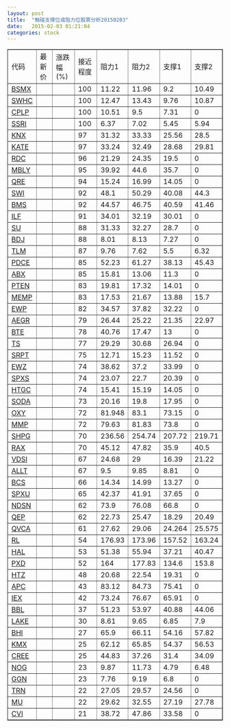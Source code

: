 ```yaml
---
layout: post
title:  "触碰支撑位或阻力位股票分析20150203"
date:   2015-02-03 01:21:04
categories: stock
---
```

<script type="text/javascript">
var stockList = []
stockList.push('gb_bsmx');
stockList.push('gb_swhc');
stockList.push('gb_cplp');
stockList.push('gb_ssri');
stockList.push('gb_knx');
stockList.push('gb_kate');
stockList.push('gb_rdc');
stockList.push('gb_mbly');
stockList.push('gb_qre');
stockList.push('gb_swi');
stockList.push('gb_bms');
stockList.push('gb_ilf');
stockList.push('gb_su');
stockList.push('gb_bdj');
stockList.push('gb_tlm');
stockList.push('gb_pdce');
stockList.push('gb_abx');
stockList.push('gb_pten');
stockList.push('gb_memp');
stockList.push('gb_ewp');
stockList.push('gb_aegr');
stockList.push('gb_bte');
stockList.push('gb_ts');
stockList.push('gb_srpt');
stockList.push('gb_ewz');
stockList.push('gb_spxs');
stockList.push('gb_htgc');
stockList.push('gb_soda');
stockList.push('gb_oxy');
stockList.push('gb_mmp');
stockList.push('gb_shpg');
stockList.push('gb_rax');
stockList.push('gb_vdsi');
stockList.push('gb_allt');
stockList.push('gb_bcs');
stockList.push('gb_spxu');
stockList.push('gb_ndsn');
stockList.push('gb_qep');
stockList.push('gb_qvca');
stockList.push('gb_rl');
stockList.push('gb_hal');
stockList.push('gb_pxd');
stockList.push('gb_htz');
stockList.push('gb_apc');
stockList.push('gb_iex');
stockList.push('gb_bbl');
stockList.push('gb_lake');
stockList.push('gb_bhi');
stockList.push('gb_kmx');
stockList.push('gb_cree');
stockList.push('gb_nog');
stockList.push('gb_ggn');
stockList.push('gb_trn');
stockList.push('gb_mu');
stockList.push('gb_cvi');
</script>
<table border="1">
 <tr>
 <td>代码</td>
 <td>最新价</td>
 <td>涨跌幅(%)</td>
 <td>接近程度</td>
 <td>阻力1</td>
 <td>阻力2</td>
 <td>支撑1</td>
 <td>支撑2</td>
</tr>
  <tr id="bsmx" class="green">
  <td><a href="http://stock.finance.sina.com.cn/usstock/quotes/BSMX.html" target="_blank">BSMX</a></td><td></td><td></td><td>100</td><td>11.22</td><td>11.96</td><td>9.2</td><td>10.49</td></tr>
  <tr id="swhc" class="red">
  <td><a href="http://stock.finance.sina.com.cn/usstock/quotes/SWHC.html" target="_blank">SWHC</a></td><td></td><td></td><td>100</td><td>12.47</td><td>13.43</td><td>9.76</td><td>10.87</td></tr>
  <tr id="cplp" class="red">
  <td><a href="http://stock.finance.sina.com.cn/usstock/quotes/CPLP.html" target="_blank">CPLP</a></td><td></td><td></td><td>100</td><td>10.51</td><td>9.5</td><td>7.31</td><td>0</td></tr>
  <tr id="ssri" class="red">
  <td><a href="http://stock.finance.sina.com.cn/usstock/quotes/SSRI.html" target="_blank">SSRI</a></td><td></td><td></td><td>100</td><td>6.37</td><td>7.02</td><td>5.45</td><td>5.94</td></tr>
  <tr id="knx" class="green">
  <td><a href="http://stock.finance.sina.com.cn/usstock/quotes/KNX.html" target="_blank">KNX</a></td><td></td><td></td><td>97</td><td>31.32</td><td>33.33</td><td>25.56</td><td>28.5</td></tr>
  <tr id="kate" class="red">
  <td><a href="http://stock.finance.sina.com.cn/usstock/quotes/KATE.html" target="_blank">KATE</a></td><td></td><td></td><td>97</td><td>33.24</td><td>32.49</td><td>28.68</td><td>29.81</td></tr>
  <tr id="rdc" class="red">
  <td><a href="http://stock.finance.sina.com.cn/usstock/quotes/RDC.html" target="_blank">RDC</a></td><td></td><td></td><td>96</td><td>21.29</td><td>24.35</td><td>19.5</td><td>0</td></tr>
  <tr id="mbly" class="red">
  <td><a href="http://stock.finance.sina.com.cn/usstock/quotes/MBLY.html" target="_blank">MBLY</a></td><td></td><td></td><td>95</td><td>39.92</td><td>44.6</td><td>35.7</td><td>0</td></tr>
  <tr id="qre" class="red">
  <td><a href="http://stock.finance.sina.com.cn/usstock/quotes/QRE.html" target="_blank">QRE</a></td><td></td><td></td><td>94</td><td>15.24</td><td>16.99</td><td>14.05</td><td>0</td></tr>
  <tr id="swi" class="green">
  <td><a href="http://stock.finance.sina.com.cn/usstock/quotes/SWI.html" target="_blank">SWI</a></td><td></td><td></td><td>92</td><td>48.1</td><td>50.29</td><td>40.08</td><td>44.3</td></tr>
  <tr id="bms" class="red">
  <td><a href="http://stock.finance.sina.com.cn/usstock/quotes/BMS.html" target="_blank">BMS</a></td><td></td><td></td><td>92</td><td>44.57</td><td>46.75</td><td>40.59</td><td>41.46</td></tr>
  <tr id="ilf" class="green">
  <td><a href="http://stock.finance.sina.com.cn/usstock/quotes/ILF.html" target="_blank">ILF</a></td><td></td><td></td><td>91</td><td>34.01</td><td>32.19</td><td>30.01</td><td>0</td></tr>
  <tr id="su" class="red">
  <td><a href="http://stock.finance.sina.com.cn/usstock/quotes/SU.html" target="_blank">SU</a></td><td></td><td></td><td>88</td><td>31.33</td><td>32.27</td><td>28.7</td><td>0</td></tr>
  <tr id="bdj" class="red">
  <td><a href="http://stock.finance.sina.com.cn/usstock/quotes/BDJ.html" target="_blank">BDJ</a></td><td></td><td></td><td>88</td><td>8.01</td><td>8.13</td><td>7.27</td><td>0</td></tr>
  <tr id="tlm" class="red">
  <td><a href="http://stock.finance.sina.com.cn/usstock/quotes/TLM.html" target="_blank">TLM</a></td><td></td><td></td><td>87</td><td>9.76</td><td>7.62</td><td>5.5</td><td>6.32</td></tr>
  <tr id="pdce" class="green">
  <td><a href="http://stock.finance.sina.com.cn/usstock/quotes/PDCE.html" target="_blank">PDCE</a></td><td></td><td></td><td>85</td><td>52.23</td><td>61.27</td><td>38.13</td><td>45.43</td></tr>
  <tr id="abx" class="red">
  <td><a href="http://stock.finance.sina.com.cn/usstock/quotes/ABX.html" target="_blank">ABX</a></td><td></td><td></td><td>85</td><td>15.81</td><td>13.06</td><td>11.3</td><td>0</td></tr>
  <tr id="pten" class="red">
  <td><a href="http://stock.finance.sina.com.cn/usstock/quotes/PTEN.html" target="_blank">PTEN</a></td><td></td><td></td><td>83</td><td>19.81</td><td>17.32</td><td>14.01</td><td>0</td></tr>
  <tr id="memp" class="red">
  <td><a href="http://stock.finance.sina.com.cn/usstock/quotes/MEMP.html" target="_blank">MEMP</a></td><td></td><td></td><td>83</td><td>17.53</td><td>21.67</td><td>13.88</td><td>15.7</td></tr>
  <tr id="ewp" class="green">
  <td><a href="http://stock.finance.sina.com.cn/usstock/quotes/EWP.html" target="_blank">EWP</a></td><td></td><td></td><td>82</td><td>34.57</td><td>37.82</td><td>32.22</td><td>0</td></tr>
  <tr id="aegr" class="green">
  <td><a href="http://stock.finance.sina.com.cn/usstock/quotes/AEGR.html" target="_blank">AEGR</a></td><td></td><td></td><td>79</td><td>26.44</td><td>25.22</td><td>21.35</td><td>22.97</td></tr>
  <tr id="bte" class="red">
  <td><a href="http://stock.finance.sina.com.cn/usstock/quotes/BTE.html" target="_blank">BTE</a></td><td></td><td></td><td>78</td><td>40.76</td><td>17.47</td><td>13</td><td>0</td></tr>
  <tr id="ts" class="red">
  <td><a href="http://stock.finance.sina.com.cn/usstock/quotes/TS.html" target="_blank">TS</a></td><td></td><td></td><td>77</td><td>29.29</td><td>30.68</td><td>26.94</td><td>0</td></tr>
  <tr id="srpt" class="green">
  <td><a href="http://stock.finance.sina.com.cn/usstock/quotes/SRPT.html" target="_blank">SRPT</a></td><td></td><td></td><td>75</td><td>12.71</td><td>15.23</td><td>11.52</td><td>0</td></tr>
  <tr id="ewz" class="green">
  <td><a href="http://stock.finance.sina.com.cn/usstock/quotes/EWZ.html" target="_blank">EWZ</a></td><td></td><td></td><td>74</td><td>38.62</td><td>37.2</td><td>33.99</td><td>0</td></tr>
  <tr id="spxs" class="red">
  <td><a href="http://stock.finance.sina.com.cn/usstock/quotes/SPXS.html" target="_blank">SPXS</a></td><td></td><td></td><td>74</td><td>23.07</td><td>22.7</td><td>20.39</td><td>0</td></tr>
  <tr id="htgc" class="red">
  <td><a href="http://stock.finance.sina.com.cn/usstock/quotes/HTGC.html" target="_blank">HTGC</a></td><td></td><td></td><td>74</td><td>15.41</td><td>15.19</td><td>14.05</td><td>0</td></tr>
  <tr id="soda" class="green">
  <td><a href="http://stock.finance.sina.com.cn/usstock/quotes/SODA.html" target="_blank">SODA</a></td><td></td><td></td><td>73</td><td>20.16</td><td>19.8</td><td>17.95</td><td>0</td></tr>
  <tr id="oxy" class="red">
  <td><a href="http://stock.finance.sina.com.cn/usstock/quotes/OXY.html" target="_blank">OXY</a></td><td></td><td></td><td>72</td><td>81.948</td><td>83.1</td><td>73.15</td><td>0</td></tr>
  <tr id="mmp" class="red">
  <td><a href="http://stock.finance.sina.com.cn/usstock/quotes/MMP.html" target="_blank">MMP</a></td><td></td><td></td><td>72</td><td>79.63</td><td>81.83</td><td>73.8</td><td>0</td></tr>
  <tr id="shpg" class="green">
  <td><a href="http://stock.finance.sina.com.cn/usstock/quotes/SHPG.html" target="_blank">SHPG</a></td><td></td><td></td><td>70</td><td>236.56</td><td>254.74</td><td>207.72</td><td>219.71</td></tr>
  <tr id="rax" class="green">
  <td><a href="http://stock.finance.sina.com.cn/usstock/quotes/RAX.html" target="_blank">RAX</a></td><td></td><td></td><td>70</td><td>45.12</td><td>47.82</td><td>35.9</td><td>40.5</td></tr>
  <tr id="vdsi" class="green">
  <td><a href="http://stock.finance.sina.com.cn/usstock/quotes/VDSI.html" target="_blank">VDSI</a></td><td></td><td></td><td>67</td><td>24.68</td><td>29</td><td>16.39</td><td>21.22</td></tr>
  <tr id="allt" class="green">
  <td><a href="http://stock.finance.sina.com.cn/usstock/quotes/ALLT.html" target="_blank">ALLT</a></td><td></td><td></td><td>67</td><td>9.5</td><td>9.85</td><td>8.81</td><td>0</td></tr>
  <tr id="bcs" class="red">
  <td><a href="http://stock.finance.sina.com.cn/usstock/quotes/BCS.html" target="_blank">BCS</a></td><td></td><td></td><td>66</td><td>14.34</td><td>14.99</td><td>13.27</td><td>0</td></tr>
  <tr id="spxu" class="red">
  <td><a href="http://stock.finance.sina.com.cn/usstock/quotes/SPXU.html" target="_blank">SPXU</a></td><td></td><td></td><td>65</td><td>42.37</td><td>41.91</td><td>37.65</td><td>0</td></tr>
  <tr id="ndsn" class="red">
  <td><a href="http://stock.finance.sina.com.cn/usstock/quotes/NDSN.html" target="_blank">NDSN</a></td><td></td><td></td><td>62</td><td>73.9</td><td>76.08</td><td>66.8</td><td>0</td></tr>
  <tr id="qep" class="green">
  <td><a href="http://stock.finance.sina.com.cn/usstock/quotes/QEP.html" target="_blank">QEP</a></td><td></td><td></td><td>62</td><td>22.73</td><td>25.47</td><td>18.29</td><td>20.49</td></tr>
  <tr id="qvca" class="green">
  <td><a href="http://stock.finance.sina.com.cn/usstock/quotes/QVCA.html" target="_blank">QVCA</a></td><td></td><td></td><td>61</td><td>27.62</td><td>29.06</td><td>24.264</td><td>25.575</td></tr>
  <tr id="rl" class="green">
  <td><a href="http://stock.finance.sina.com.cn/usstock/quotes/RL.html" target="_blank">RL</a></td><td></td><td></td><td>54</td><td>176.93</td><td>173.96</td><td>157.52</td><td>163.24</td></tr>
  <tr id="hal" class="green">
  <td><a href="http://stock.finance.sina.com.cn/usstock/quotes/HAL.html" target="_blank">HAL</a></td><td></td><td></td><td>53</td><td>51.38</td><td>55.94</td><td>37.21</td><td>40.47</td></tr>
  <tr id="pxd" class="green">
  <td><a href="http://stock.finance.sina.com.cn/usstock/quotes/PXD.html" target="_blank">PXD</a></td><td></td><td></td><td>52</td><td>164</td><td>177.83</td><td>134.6</td><td>153.8</td></tr>
  <tr id="htz" class="green">
  <td><a href="http://stock.finance.sina.com.cn/usstock/quotes/HTZ.html" target="_blank">HTZ</a></td><td></td><td></td><td>48</td><td>20.68</td><td>22.54</td><td>19.31</td><td>0</td></tr>
  <tr id="apc" class="red">
  <td><a href="http://stock.finance.sina.com.cn/usstock/quotes/APC.html" target="_blank">APC</a></td><td></td><td></td><td>43</td><td>83.12</td><td>84.73</td><td>75.41</td><td>0</td></tr>
  <tr id="iex" class="green">
  <td><a href="http://stock.finance.sina.com.cn/usstock/quotes/IEX.html" target="_blank">IEX</a></td><td></td><td></td><td>42</td><td>73.24</td><td>76.67</td><td>65.91</td><td>0</td></tr>
  <tr id="bbl" class="green">
  <td><a href="http://stock.finance.sina.com.cn/usstock/quotes/BBL.html" target="_blank">BBL</a></td><td></td><td></td><td>37</td><td>51.23</td><td>53.97</td><td>40.88</td><td>44.06</td></tr>
  <tr id="lake" class="red">
  <td><a href="http://stock.finance.sina.com.cn/usstock/quotes/LAKE.html" target="_blank">LAKE</a></td><td></td><td></td><td>30</td><td>8.61</td><td>9.65</td><td>6.85</td><td>7.9</td></tr>
  <tr id="bhi" class="green">
  <td><a href="http://stock.finance.sina.com.cn/usstock/quotes/BHI.html" target="_blank">BHI</a></td><td></td><td></td><td>27</td><td>65.9</td><td>66.11</td><td>54.16</td><td>57.82</td></tr>
  <tr id="kmx" class="green">
  <td><a href="http://stock.finance.sina.com.cn/usstock/quotes/KMX.html" target="_blank">KMX</a></td><td></td><td></td><td>25</td><td>62.12</td><td>65.85</td><td>54.37</td><td>56.53</td></tr>
  <tr id="cree" class="green">
  <td><a href="http://stock.finance.sina.com.cn/usstock/quotes/CREE.html" target="_blank">CREE</a></td><td></td><td></td><td>25</td><td>44.83</td><td>37.26</td><td>31.4</td><td>34.09</td></tr>
  <tr id="nog" class="green">
  <td><a href="http://stock.finance.sina.com.cn/usstock/quotes/NOG.html" target="_blank">NOG</a></td><td></td><td></td><td>23</td><td>9.87</td><td>11.73</td><td>4.79</td><td>6.48</td></tr>
  <tr id="ggn" class="red">
  <td><a href="http://stock.finance.sina.com.cn/usstock/quotes/GGN.html" target="_blank">GGN</a></td><td></td><td></td><td>23</td><td>7.76</td><td>9.19</td><td>6.8</td><td>0</td></tr>
  <tr id="trn" class="red">
  <td><a href="http://stock.finance.sina.com.cn/usstock/quotes/TRN.html" target="_blank">TRN</a></td><td></td><td></td><td>22</td><td>27.05</td><td>29.57</td><td>24.56</td><td>0</td></tr>
  <tr id="mu" class="red">
  <td><a href="http://stock.finance.sina.com.cn/usstock/quotes/MU.html" target="_blank">MU</a></td><td></td><td></td><td>22</td><td>29.62</td><td>32.55</td><td>27.19</td><td>27.78</td></tr>
  <tr id="cvi" class="green">
  <td><a href="http://stock.finance.sina.com.cn/usstock/quotes/CVI.html" target="_blank">CVI</a></td><td></td><td></td><td>21</td><td>38.72</td><td>47.86</td><td>33.58</td><td>0</td></tr>
</table>
